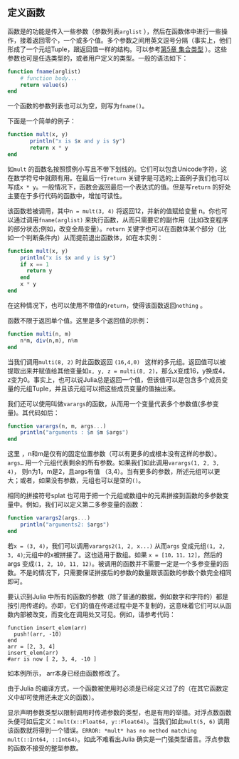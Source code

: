 
## 定义函数

函数是的功能是传入一些参数（参数列表`arglist` ），然后在函数体中进行一些操作，接着返回零个，一个或多个值。多个参数之间用英文逗号分隔（事实上，他们形成了一个元组Tuple，跟返回值一样的结构。可以参考[第5章 集合类型](../ch5/) ）。这些参数也可是任选类型的，或者用户定义的类型。一般的语法如下：

```julia
function fname(arglist)
    # function body...
    return value(s)
end
```

一个函数的参数列表也可以为空，则写为`fname()`。

下面是一个简单的例子：

```julia
function mult(x, y)
       println("x is $x and y is $y")
       return x * y
end
```

如`mult` 的函数名按照惯例小写且不带下划线的。它们可以包含Unicode字符，这在数学符号中就颇有用。在最后一行`return` 关键字是可选的;上面例子我们也可以写成`x * y`。一般情况下，函数会返回最后一个表达式的值。但是写`return` 的好处主要在于多行代码的函数中，增加可读性。

该函数若被调用，其中`n = mult(3, 4)` 将返回12，并新的值赋给变量 n。你也可以通过调用`fname(arglist)` 来执行函数，从而只需要它的副作用（比如改变程序的部分状态;例如，改变全局变量）。`return` 关键字也可以在函数体某个部分（比如一个判断条件内）从而提前退出函数体，如在本实例：

```julia
function mult(x, y)
    println("x is $x and y is $y")
    if x == 1 
      return y 
    end
    x * y
end
``` 

在这种情况下，也可以使用不带值的`return`，使得该函数返回`nothing` 。

函数不限于返回单个值。这里是多个返回值的示例：

```julia
function multi(n, m)
    n*m, div(n,m), n%m
end
``` 

当我们调用`multi(8, 2)` 时此函数返回 `(16,4,0) ` 这样的多元组。返回值可以被提取出来并赋值给其他变量如`x, y, z = multi(8, 2)`，那么x变成16，y换成4，z变为0。事实上，也可以说Julia总是返回一个值，但该值可以是包含多个成员变量的元组Tuple，并且该元组可以把这些成员变量的值抽出来。

我们还可以使用叫做`varargs`的函数，从而用一个变量代表多个参数值(多参变量)。其代码如后：

```julia
function varargs(n, m, args...)
    println("arguments : $n $m $args")
end
```  

这里 ，n和m是仅有的固定位置参数（可以有更多的或根本没有这样的参数）。`args…` 用一个元组代表剩余的所有参数。如果我们如此调用`varargs(1, 2, 3, 4)`， 则n为1，m是2，且args有值 （3,4）。当有更多的参数，所述元组可以更大；或者，如果没有参数，元组也可以是空的`()`。

相同的拼接符号splat 也可用于把一个元组或数组中的元素拼接到函数的多参数变量中。例如，我们可以定义第二多参变量的函数：

```julia
function varargs2(args...)
    println("arguments2: $args")
end
``` 

若`x = (3, 4)`，我们可以调用`varargs2(1, 2, x...)` 从而`args` 变成元组`(1, 2, 3, 4)`;元组中的x被拼接了。这也适用于数组。如果 `x = [10，11，12]`，然后的args 变成`(1, 2, 10, 11, 12)`。被调用的函数并不需要一定是一个多参变量的函数。不是的情况下，只需要保证拼接后的参数的数量跟该函数的参数个数完全相同即可。

要认识到Julia 中所有的函数的参数（除了普通的数据，例如数字和字符的）都是按引用传递的。亦即，它们的值在传递过程中是不复制的，这意味着它们可以从函数内部被改变，而变化在调用处又可见。例如，请参考代码：

```
function insert_elem(arr)
  push!(arr, -10)
end
arr = [2, 3, 4]
insert_elem(arr)
#arr is now [ 2, 3, 4, -10 ]
```

如本例所示， arr本身已经由函数修改了。


由于Julia 的编译方式，一个函数被使用时必须是已经定义过了的（在其它函数定义中却可使用还未定义的函数）。

显示声明参数类型以限制调用时传递参数的类型，也是有用的举措。对浮点数函数头​​便可如后定义：`mult(x::Float64, y::Float64)`。当我们如此`mult(5, 6)` 调用该函数就将得到一个错误。`ERROR: *mult* has no method matching mult(::Int64, ::Int64)`。如此不难看出Julia 确实是一门强类型语言。浮点参数的函数不接受的整型参数。


